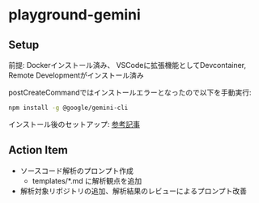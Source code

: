 # playground-gemini

## Setup

前提: Dockerインストール済み、 VSCodeに拡張機能としてDevcontainer, Remote Developmentがインストール済み

postCreateCommandではインストールエラーとなったので以下を手動実行:

```bash
npm install -g @google/gemini-cli
```

インストール後のセットアップ: [参考記事](https://blog.g-gen.co.jp/entry/gemini-cli-explained)

## Action Item

- ソースコード解析のプロンプト作成
  - templates/*.md に解析観点を追加
- 解析対象リポジトリの追加、解析結果のレビューによるプロンプト改善
